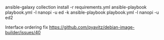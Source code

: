 ansible-galaxy collection install -r requirements.yml
ansible-playbook playbook.yml -l nanopi -u ed -k
ansible-playbook playbook.yml -l nanopi -u ed2

Interface ordering fix
https://github.com/pyavitz/debian-image-builder/issues/40